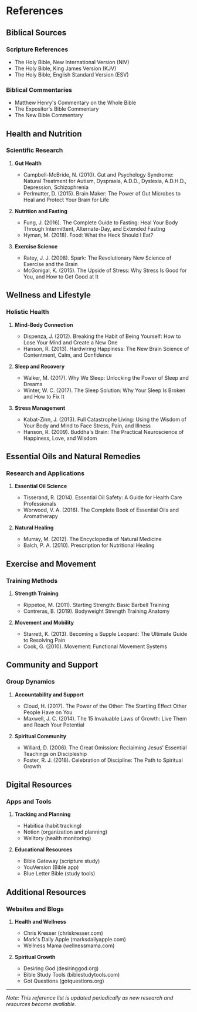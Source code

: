 # References

## Biblical Sources

### Scripture References
- The Holy Bible, New International Version (NIV)
- The Holy Bible, King James Version (KJV)
- The Holy Bible, English Standard Version (ESV)

### Biblical Commentaries
- Matthew Henry's Commentary on the Whole Bible
- The Expositor's Bible Commentary
- The New Bible Commentary

## Health and Nutrition

### Scientific Research
1. **Gut Health**
   - Campbell-McBride, N. (2010). Gut and Psychology Syndrome: Natural Treatment for Autism, Dyspraxia, A.D.D., Dyslexia, A.D.H.D., Depression, Schizophrenia
   - Perlmutter, D. (2015). Brain Maker: The Power of Gut Microbes to Heal and Protect Your Brain for Life

2. **Nutrition and Fasting**
   - Fung, J. (2016). The Complete Guide to Fasting: Heal Your Body Through Intermittent, Alternate-Day, and Extended Fasting
   - Hyman, M. (2018). Food: What the Heck Should I Eat?

3. **Exercise Science**
   - Ratey, J. J. (2008). Spark: The Revolutionary New Science of Exercise and the Brain
   - McGonigal, K. (2015). The Upside of Stress: Why Stress Is Good for You, and How to Get Good at It

## Wellness and Lifestyle

### Holistic Health
1. **Mind-Body Connection**
   - Dispenza, J. (2012). Breaking the Habit of Being Yourself: How to Lose Your Mind and Create a New One
   - Hanson, R. (2013). Hardwiring Happiness: The New Brain Science of Contentment, Calm, and Confidence

2. **Sleep and Recovery**
   - Walker, M. (2017). Why We Sleep: Unlocking the Power of Sleep and Dreams
   - Winter, W. C. (2017). The Sleep Solution: Why Your Sleep Is Broken and How to Fix It

3. **Stress Management**
   - Kabat-Zinn, J. (2013). Full Catastrophe Living: Using the Wisdom of Your Body and Mind to Face Stress, Pain, and Illness
   - Hanson, R. (2009). Buddha's Brain: The Practical Neuroscience of Happiness, Love, and Wisdom

## Essential Oils and Natural Remedies

### Research and Applications
1. **Essential Oil Science**
   - Tisserand, R. (2014). Essential Oil Safety: A Guide for Health Care Professionals
   - Worwood, V. A. (2016). The Complete Book of Essential Oils and Aromatherapy

2. **Natural Healing**
   - Murray, M. (2012). The Encyclopedia of Natural Medicine
   - Balch, P. A. (2010). Prescription for Nutritional Healing

## Exercise and Movement

### Training Methods
1. **Strength Training**
   - Rippetoe, M. (2011). Starting Strength: Basic Barbell Training
   - Contreras, B. (2019). Bodyweight Strength Training Anatomy

2. **Movement and Mobility**
   - Starrett, K. (2013). Becoming a Supple Leopard: The Ultimate Guide to Resolving Pain
   - Cook, G. (2010). Movement: Functional Movement Systems

## Community and Support

### Group Dynamics
1. **Accountability and Support**
   - Cloud, H. (2017). The Power of the Other: The Startling Effect Other People Have on You
   - Maxwell, J. C. (2014). The 15 Invaluable Laws of Growth: Live Them and Reach Your Potential

2. **Spiritual Community**
   - Willard, D. (2006). The Great Omission: Reclaiming Jesus' Essential Teachings on Discipleship
   - Foster, R. J. (2018). Celebration of Discipline: The Path to Spiritual Growth

## Digital Resources

### Apps and Tools
1. **Tracking and Planning**
   - Habitica (habit tracking)
   - Notion (organization and planning)
   - Welltory (health monitoring)

2. **Educational Resources**
   - Bible Gateway (scripture study)
   - YouVersion (Bible app)
   - Blue Letter Bible (study tools)

## Additional Resources

### Websites and Blogs
1. **Health and Wellness**
   - Chris Kresser (chriskresser.com)
   - Mark's Daily Apple (marksdailyapple.com)
   - Wellness Mama (wellnessmama.com)

2. **Spiritual Growth**
   - Desiring God (desiringgod.org)
   - Bible Study Tools (biblestudytools.com)
   - Got Questions (gotquestions.org)

---

*Note: This reference list is updated periodically as new research and resources become available.*

